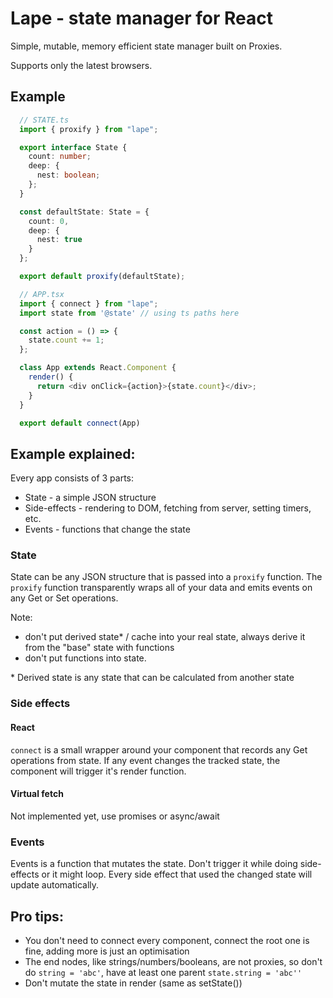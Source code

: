 # Lape - state manager for React

Simple, mutable, memory efficient state manager built on Proxies.

Supports only the latest browsers.

## Example

```typescript
  // STATE.ts
  import { proxify } from "lape";

  export interface State {
    count: number;
    deep: {
      nest: boolean;
    };
  }

  const defaultState: State = {
    count: 0,
    deep: {
      nest: true
    }
  };

  export default proxify(defaultState);
```

```typescript
  // APP.tsx
  import { connect } from "lape";
  import state from '@state' // using ts paths here

  const action = () => {
    state.count += 1;
  };

  class App extends React.Component {
    render() {
      return <div onClick={action}>{state.count}</div>;
    }
  }

  export default connect(App)
```

## Example explained:

Every app consists of 3 parts:

  - State - a simple JSON structure
  - Side-effects - rendering to DOM, fetching from server, setting timers, etc.
  - Events - functions that change the state

### State

State can be any JSON structure that is passed into a `proxify` function. The `proxify` function transparently wraps all of your data and emits events on any Get or Set operations.

Note:
  - don't put derived state\* / cache into your real state, always derive it from the "base" state with functions
  - don't put functions into state.

\* Derived state is any state that can be calculated from another state

### Side effects

#### React

`connect` is a small wrapper around your component that records any Get operations from state. If any event changes the tracked state, the component will trigger it's render function.

#### Virtual fetch

Not implemented yet, use promises or async/await

### Events

Events is a function that mutates the state. Don't trigger it while doing side-effects or it might loop. Every side effect that used the changed state will update automatically.

## Pro tips:

   - You don't need to connect every component, connect the root one is fine, adding more is just an optimisation
   - The end nodes, like strings/numbers/booleans, are not proxies, so don't do `string = 'abc'`, have at least one parent `state.string = 'abc''`
   - Don't mutate the state in render (same as setState())